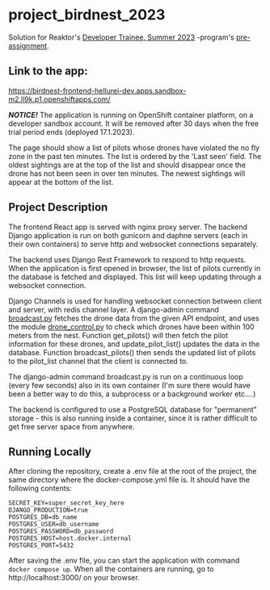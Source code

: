 # project_birdnest_2023

Solution for Reaktor's [Developer Trainee, Summer 2023](https://www.reaktor.com/careers/developer-trainee-summer-2023-6514340002/) -program's [pre-assignment](https://assignments.reaktor.com/birdnest/?_gl=1*1j2qtbo*_ga*NDk1MzkwODM2LjE2NzEzMDkwODE.*_ga_DX023XT0SX*MTY3MzgxMzYxOC4yMS4wLjE2NzM4MTM2MTguNjAuMC4w).

## Link to the app:

https://birdnest-frontend-hellurei-dev.apps.sandbox-m2.ll9k.p1.openshiftapps.com/

***NOTICE!*** The application is running on OpenShift container platform, on a developer sandbox account. It will be removed after 30 days when the free trial period ends (deployed 17.1.2023).

The page should show a list of pilots whose drones have violated the no fly zone in the past ten minutes. The list is ordered by the 'Last seen' field. The oldest sightings are at the top of the list and should disappear once the drone has not been seen in over ten minutes. The newest sightings will appear at the bottom of the list.

## Project Description

The frontend React app is served with nginx proxy server. The backend Django application is run on both gunicorn and daphne servers (each in their own containers) to serve http and websocket connections separately.

The backend uses Django Rest Framework to respond to http requests. When the application is first opened in browser, the list of pilots currently in the database is fetched and displayed. This list will keep updating through a websocket connection.

Django Channels is used for handling websocket connection between client and server, with redis channel layer. A django-admin command [broadcast.py](https://github.com/hjeronen/project_birdnest_2023/blob/main/backend/birdnest/management/commands/broadcast.py) fetches the drone data from the given API endpoint, and uses the module [drone_control.py](https://github.com/hjeronen/project_birdnest_2023/blob/main/backend/birdnest/drone_control.py) to check which drones have been within 100 meters from the nest. Function get_pilots() will then fetch the pilot information for these drones, and update_pilot_list() updates the data in the database. Function broadcast_pilots() then sends the updated list of pilots to the pilot_list channel that the client is connected to.

The django-admin command broadcast.py is run on a continuous loop (every few seconds) also in its own container (I'm sure there would have been a better way to do this, a subprocess or a background worker etc....)

The backend is configured to use a PostgreSQL database for "permanent" storage - this is also running inside a container, since it is rather difficult to get free server space from anywhere.

## Running Locally

After cloning the repository, create a .env file at the root of the project, the same directory where the docker-compose.yml file is. It should have the following contents:

``````
SECRET_KEY=super_secret_key_here
DJANGO_PRODUCTION=true
POSTGRES_DB=db_name
POSTGRES_USER=db_username
POSTGRES_PASSWORD=db_password
POSTGRES_HOST=host.docker.internal
POSTGRES_PORT=5432
``````

After saving the .env file, you can start the application with command `docker compose up`. When all the containers are running, go to http://localhost:3000/ on your browser.
